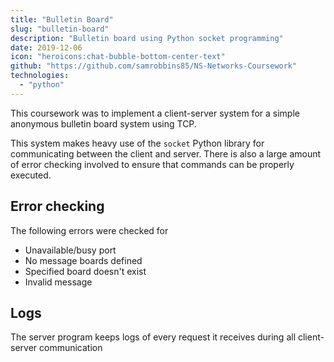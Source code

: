 ```yaml
---
title: "Bulletin Board"
slug: "bulletin-board"
description: "Bulletin board using Python socket programming"
date: 2019-12-06
icon: "heroicons:chat-bubble-bottom-center-text"
github: "https://github.com/samrobbins85/NS-Networks-Coursework"
technologies:
  - "python"
---
```


This coursework was to implement a client-server system for a simple anonymous bulletin board system using TCP.

This system makes heavy use of the `socket` Python library for communicating between the client and server. There is also a large amount of error checking involved to ensure that commands can be properly executed.

## Error checking

The following errors were checked for

- Unavailable/busy port
- No message boards defined
- Specified board doesn't exist
- Invalid message

## Logs

The server program keeps logs of every request it receives during all client-server communication
